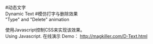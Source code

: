 #动态文字<br>Dynamic Text
#模仿打字与删除效果<br>"Type" and "Delete" animation

使用Javascript控制CSS来实现该效果。
<br>Using Javascript.
在线演示 Demo： http://magkiller.com/D-Text.html
